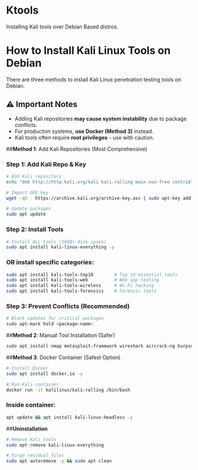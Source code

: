 # Ktools
Installing Kali tools over Debian Based distros.
# How to Install Kali Linux Tools on Debian

 There are three methods to install Kali Linux penetration testing tools on Debian.

## ⚠️ Important Notes
- Adding Kali repositories **may cause system instability** due to package conflicts.
- For production systems, **use Docker (Method 3)** instead.
- Kali tools often require **root privileges** - use with caution.


##**Method 1**: Add Kali Repositories (Most Comprehensive)

### Step 1: Add Kali Repo & Key
```bash
# Add Kali repository
echo "deb http://http.kali.org/kali kali-rolling main non-free contrib" | sudo tee /etc/apt/sources.list.d/kali.list

# Import GPG key
wget -qO - https://archive.kali.org/archive-key.asc | sudo apt-key add -

# Update packages
sudo apt update
```
### Step 2: Install Tools
```bash
# Install ALL tools (10GB+ disk space)
sudo apt install kali-linux-everything -y
```


### OR install specific categories:
```bash
sudo apt install kali-tools-top10        # Top 10 essential tools
sudo apt install kali-tools-web          # Web app testing
sudo apt install kali-tools-wireless     # Wi-Fi hacking
sudo apt install kali-tools-forensics    # Forensic tools

```
### Step 3: Prevent Conflicts (Recommended)
```bash
# Block updates for critical packages
sudo apt-mark hold <package-name>
```


##**Method 2**: Manual Tool Installation (Safer)
```bash
sudo apt install nmap metasploit-framework wireshark aircrack-ng burpsuite -y
```



##**Method 3**: Docker Container (Safest Option)

```bash
# Install Docker
sudo apt install docker.io -y

# Run Kali container
docker run -it kalilinux/kali-rolling /bin/bash
```

### Inside container:
```bash
apt update && apt install kali-linux-headless -y
```

##**Uninstallation**

```bash
# Remove Kali tools
sudo apt remove kali-linux-everything

# Purge residual files
sudo apt autoremove -y && sudo apt clean
```
